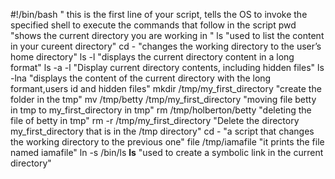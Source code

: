 #!/bin/bash " this is the first line of your script, tells the OS to invoke the specified shell to execute the commands that follow in the script
pwd "shows the current directory you are working in "
ls  "used to list the content in your cureent directory"
cd -  "changes the working directory to the user’s home directory"
ls -l "displays the current directory content in a long format"
ls -a -l  "Display current directory contents, including hidden files"
ls -lna "displays the content of the current directory with the long formant,users id and hidden files"
mkdir /tmp/my_first_directory "create the folder in the tmp"
mv /tmp/betty /tmp/my_first_directory "moving file betty in tmp to my_first_directory in tmp"
rm /tmp/holberton/betty "deleting the file of betty in tmp"
rm -r /tmp/my_first_directory "Delete the directory my_first_directory that is in the /tmp directory"
cd - "a script that changes the working directory to the previous one"
file /tmp/iamafile "it prints the file named iamafile"
ln -s /bin/ls __ls__ "used to create a symbolic link in the current directory"

